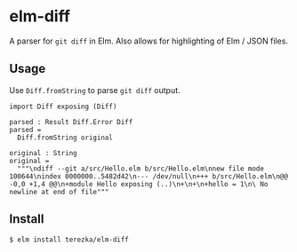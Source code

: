 # elm-diff

A parser for `git diff` in Elm. Also allows for highlighting of Elm / JSON files.

## Usage

Use `Diff.fromString` to parse `git diff` output.

```
import Diff exposing (Diff)

parsed : Result Diff.Error Diff
parsed =
  Diff.fromString original

original : String
original =
  """\ndiff --git a/src/Hello.elm b/src/Hello.elm\nnew file mode 100644\nindex 0000000..5482d42\n--- /dev/null\n+++ b/src/Hello.elm\n@@ -0,0 +1,4 @@\n+module Hello exposing (..)\n+\n+\n+hello = 1\n\ No newline at end of file"""
```

## Install

```
$ elm install terezka/elm-diff
```